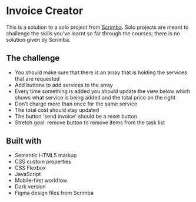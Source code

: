 # Invoice Creator

This is a solution to a solo project from [Scrimba](https://www.scrimba.com).
Solo projects are meant to challenge the skills you've learnt so far through the courses; there is no solution given by Scrimba.

## The challenge

- You should make sure that there is an array that is holding the services that are requested
- Add buttons to add services to the array
- Every time something is added you should update the view below which shows what service is being added and the total price on the right
- Don't charge more than once for the same service
- The total cost should stay updated
- The button 'send invoice' should be a reset button
- Stretch goal: remove button to remove items from the task list

## Built with

- Semantic HTML5 markup
- CSS custom properties 
- CSS Flexbox
- JavaScript
- Mobile-first workflow
- Dark version
- Figma design files from Scrimba
